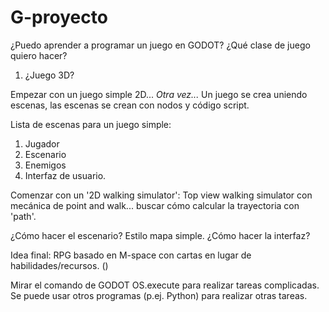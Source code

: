 # G-proyecto
¿Puedo aprender a programar un juego en GODOT?
¿Qué clase de juego quiero hacer?
1. ¿Juego 3D?

Empezar con un juego simple 2D...
_Otra vez..._
Un juego se crea uniendo escenas, las escenas se crean con nodos y código script.

Lista de escenas para un juego simple:
1. Jugador
2. Escenario
3. Enemigos
4. Interfaz de usuario.

Comenzar con un '2D walking simulator': Top view walking simulator con mecánica de point and walk...
buscar cómo calcular la trayectoria con 'path'.

¿Cómo hacer el escenario? Estilo mapa simple.
¿Cómo hacer la interfaz?

Idea final: RPG basado en M-space con cartas en lugar de habilidades/recursos. ()

Mirar el comando de GODOT OS.execute para realizar tareas complicadas. Se puede usar otros programas (p.ej. Python) para realizar otras tareas.
